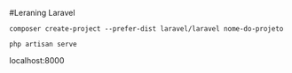 #Leraning Laravel

`
composer create-project --prefer-dist laravel/laravel nome-do-projeto
`

`
php artisan serve
`

localhost:8000
